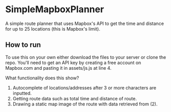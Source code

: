 # SimpleMapboxPlanner

A simple route planner that uses Mapbox's API to get the time and distance for up to 25 locations (this is Mapbox's limit).

## How to run

To use this on your own either download the files to your server or clone the repo. You'll need to get an API key by creating a free account on Mapbox.com and pasting it in assets/js.js at line 4.

What functionality does this show?

1. Autocomplete of locations/addresses after 3 or more characters are inputted.
2. Getting route data such as total time and distance of route.
3. Drawing a static map image of the route with data retrieved from (2).
